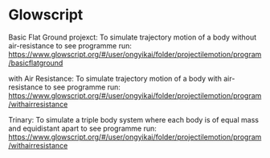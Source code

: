 # Glowscript
 Basic Flat Ground projexct:
  To simulate trajectory motion of a body without air-resistance
  to see programme run: https://www.glowscript.org/#/user/ongyikai/folder/projectilemotion/program/basicflatground
 
 with Air Resistance:
  To simulate trajectory motion of a body with air-resistance
  to see programme run: https://www.glowscript.org/#/user/ongyikai/folder/projectilemotion/program/withairresistance
  
  Trinary:
    To simulate a triple body system where each body is of equal mass and equidistant apart
    to see programme run: https://www.glowscript.org/#/user/ongyikai/folder/projectilemotion/program/withairresistance
